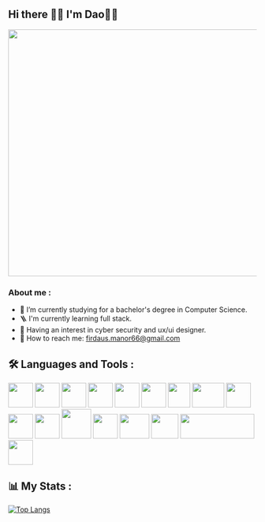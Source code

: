 ## Hi there 👋🏼 I'm Dao🌟👀

<!-- <img src="https://user-images.githubusercontent.com/122346708/213785967-988405b6-03d0-4301-83f1-b97452ad7041.gif"/> -->
<img src="https://user-images.githubusercontent.com/122346708/215160671-e14dcc0f-1c50-45c0-a997-5d267c41eda8.gif" width="800" height="500"/>


### About me :

- 🍨 I’m currently studying for a bachelor's degree in Computer Science.
- 🪜 I'm currently learning full stack.
- 🔐 Having an interest in cyber security and ux/ui designer.
- 📧 How to reach me: firdaus.manor66@gmail.com


## 🛠️ Languages and Tools :

<img src="https://user-images.githubusercontent.com/122346708/213784388-d6be1c02-583a-4049-8864-f33e3dfa8ec2.png" width="50" height="50"/> <img src="https://user-images.githubusercontent.com/122346708/213784307-038523f1-8fcc-47e2-8d16-b9c14d0a3eb9.png" width="50" height="50"/> <img src="https://user-images.githubusercontent.com/122346708/213784476-69e75cf2-3d3c-4b84-8d0e-df5d58c70a8f.png" width="50" height="50"/> <img src="https://user-images.githubusercontent.com/122346708/213784491-ef7580fc-f0f6-469c-b4b2-5683c88576d0.png" width="50" height="50"/> <img src="https://user-images.githubusercontent.com/122346708/213784525-b9469971-571e-40e4-a322-7b9db9e61732.png" width="50" height="50"/> <img src="https://user-images.githubusercontent.com/122346708/213784543-18f1574e-7244-4272-a0bc-19d090fc894e.png" width="50" height="50"/> <img src="https://user-images.githubusercontent.com/122346708/213789129-fdcbf84a-9a12-41e7-b78a-534aee5b8f1b.png" width="45" height="50"/> <img src="https://user-images.githubusercontent.com/122346708/213789161-b2e595e4-776e-4acf-a2e1-c169b5d67df1.png" width="65" height="50"/> <img src="https://user-images.githubusercontent.com/122346708/213788773-2bd59be8-375f-4844-8c89-b938ded67aea.png" width="50" height="50"/> <img src="https://user-images.githubusercontent.com/122346708/213848332-13257b80-4af8-4d59-a611-d4d38a113d6a.png" width="50" height="50"/> <img src="https://user-images.githubusercontent.com/122346708/226968897-f28f4df5-9a6b-46e5-aec1-f769af31ffd6.png" width="50" height="50"/> <img src="https://user-images.githubusercontent.com/122346708/227735301-2cdf325b-a10e-44e5-8c38-dfa85f46ff79.png" width="60" height="60"/> <img src="https://user-images.githubusercontent.com/122346708/227735444-daa3b1a7-717e-4bee-a7af-00a8e7202427.png" width="50" height="50"/> <img src="https://user-images.githubusercontent.com/122346708/232068430-9cc081bc-0cc6-4541-80a8-4fec545d2400.png" width="60" height="50"/> <img src="https://user-images.githubusercontent.com/122346708/232068472-d2b446c3-df6e-458c-b923-f69ce84feb0e.png" width="55" height="50"/> <img src="https://user-images.githubusercontent.com/122346708/232069138-2d218149-6f57-4079-ab5e-1001e8bb4bbd.png" width="150" height="50"/> <img src="https://user-images.githubusercontent.com/122346708/232068576-8477b072-6090-4866-9199-e6fc43e48058.png" width="50" height="50"/>


## 📊 My Stats :
[![Top Langs](https://github-readme-stats.vercel.app/api/top-langs/?username=FirdausManor&langs_count=6&layout=compact)](https://github.com/FirdausManor/github-readme-stats)
